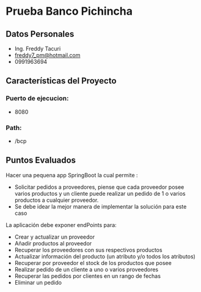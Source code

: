 # Prueba Banco Pichincha

## Datos Personales

* Ing. Freddy Tacuri
* freddy7_pm@hotmail.com
* 0991963694

## Características del Proyecto

### Puerto de ejecucion:
* 8080
### Path:
* /bcp

## Puntos Evaluados

Hacer una pequena app SpringBoot la cual permite :

* Solicitar pedidos a proveedores, piense que cada proveedor posee varios productos y un cliente puede realizar un pedido de 1 o varios productos a cualquier proveedor.
* Se debe idear la mejor manera de implementar la solución para este caso

La aplicación debe exponer endPoints para:

* Crear y actualizar un proveedor
* Añadir productos al proveedor
* Recuperar los proveedores con sus respectivos productos
* Actualizar información del producto (un atributo y/o todos los atributos)
* Recuperar por proveedor el stock de los productos que posee
* Realizar pedido de un cliente a uno o varios proveedores
* Recuperar las pedidos por clientes en un rango de fechas
* Eliminar un pedido

